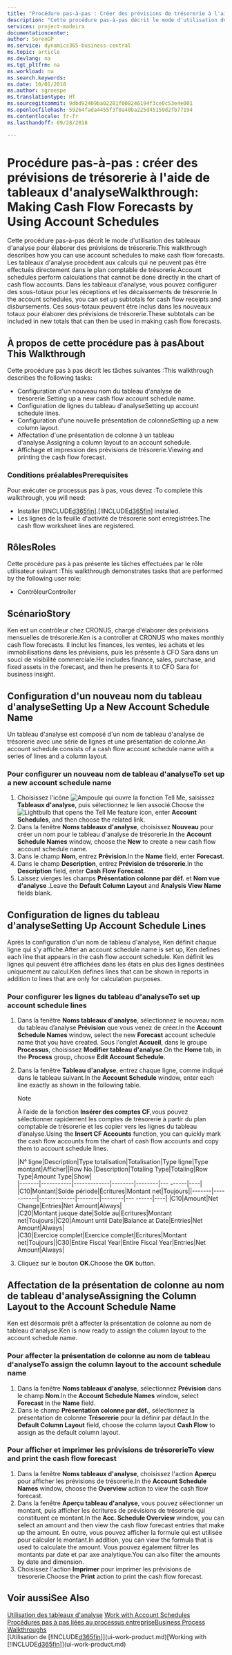 ```yaml
---
title: "Procédure pas-à-pas : Créer des prévisions de trésorerie à l'aide des tableaux d'analyse | Microsoft Docs"
description: "Cette procédure pas-à-pas décrit le mode d'utilisation des tableaux d'analyse pour élaborer des prévisions de trésorerie. Les tableaux d'analyse procèdent aux calculs qui ne peuvent pas être effectués directement dans le plan comptable de trésorerie. Dans les tableaux d'analyse, vous pouvez configurer des sous-totaux pour les réceptions et les décaissements de trésorerie. Ces sous-totaux peuvent être inclus dans les nouveaux totaux pour élaborer des prévisions de trésorerie."
services: project-madeira
documentationcenter: 
author: SorenGP
ms.service: dynamics365-business-central
ms.topic: article
ms.devlang: na
ms.tgt_pltfrm: na
ms.workload: na
ms.search.keywords: 
ms.date: 10/01/2018
ms.author: sgroespe
ms.translationtype: HT
ms.sourcegitcommit: 9dbd92409ba02281f008246194f3ce0c53e4e001
ms.openlocfilehash: 59264fada4455f3f0a40ba225d45159d2fb77194
ms.contentlocale: fr-fr
ms.lasthandoff: 09/28/2018

---
```

# <a name="walkthrough-making-cash-flow-forecasts-by-using-account-schedules"></a><span data-ttu-id="d7359-106">Procédure pas-à-pas : créer des prévisions de trésorerie à l'aide de tableaux d'analyse</span><span class="sxs-lookup"><span data-stu-id="d7359-106">Walkthrough: Making Cash Flow Forecasts by Using Account Schedules</span></span>
<span data-ttu-id="d7359-107">Cette procédure pas-à-pas décrit le mode d'utilisation des tableaux d'analyse pour élaborer des prévisions de trésorerie.</span><span class="sxs-lookup"><span data-stu-id="d7359-107">This walkthrough describes how you can use account schedules to make cash flow forecasts.</span></span> <span data-ttu-id="d7359-108">Les tableaux d'analyse procèdent aux calculs qui ne peuvent pas être effectués directement dans le plan comptable de trésorerie.</span><span class="sxs-lookup"><span data-stu-id="d7359-108">Account schedules perform calculations that cannot be done directly in the chart of cash flow accounts.</span></span> <span data-ttu-id="d7359-109">Dans les tableaux d'analyse, vous pouvez configurer des sous-totaux pour les réceptions et les décaissements de trésorerie.</span><span class="sxs-lookup"><span data-stu-id="d7359-109">In the account schedules, you can set up subtotals for cash flow receipts and disbursements.</span></span> <span data-ttu-id="d7359-110">Ces sous-totaux peuvent être inclus dans les nouveaux totaux pour élaborer des prévisions de trésorerie.</span><span class="sxs-lookup"><span data-stu-id="d7359-110">These subtotals can be included in new totals that can then be used in making cash flow forecasts.</span></span>  

## <a name="about-this-walkthrough"></a><span data-ttu-id="d7359-111">À propos de cette procédure pas à pas</span><span class="sxs-lookup"><span data-stu-id="d7359-111">About This Walkthrough</span></span>  
<span data-ttu-id="d7359-112">Cette procédure pas à pas décrit les tâches suivantes :</span><span class="sxs-lookup"><span data-stu-id="d7359-112">This walkthrough describes the following tasks:</span></span>  

- <span data-ttu-id="d7359-113">Configuration d'un nouveau nom du tableau d'analyse de trésorerie.</span><span class="sxs-lookup"><span data-stu-id="d7359-113">Setting up a new cash flow account schedule name.</span></span>  
- <span data-ttu-id="d7359-114">Configuration de lignes du tableau d'analyse</span><span class="sxs-lookup"><span data-stu-id="d7359-114">Setting up account schedule lines.</span></span>  
- <span data-ttu-id="d7359-115">Configuration d'une nouvelle présentation de colonne</span><span class="sxs-lookup"><span data-stu-id="d7359-115">Setting up a new column layout.</span></span>  
- <span data-ttu-id="d7359-116">Affectation d'une présentation de colonne à un tableau d'analyse.</span><span class="sxs-lookup"><span data-stu-id="d7359-116">Assigning a column layout to an account schedule.</span></span>  
- <span data-ttu-id="d7359-117">Affichage et impression des prévisions de trésorerie.</span><span class="sxs-lookup"><span data-stu-id="d7359-117">Viewing and printing the cash flow forecast.</span></span>  

### <a name="prerequisites"></a><span data-ttu-id="d7359-118">Conditions préalables</span><span class="sxs-lookup"><span data-stu-id="d7359-118">Prerequisites</span></span>  
<span data-ttu-id="d7359-119">Pour exécuter ce processus pas à pas, vous devez :</span><span class="sxs-lookup"><span data-stu-id="d7359-119">To complete this walkthrough, you will need:</span></span>  

- <span data-ttu-id="d7359-120">Installer [!INCLUDE[d365fin](includes/d365fin_md.md)].</span><span class="sxs-lookup"><span data-stu-id="d7359-120">[!INCLUDE[d365fin](includes/d365fin_md.md)] installed.</span></span>  
- <span data-ttu-id="d7359-121">Les lignes de la feuille d'activité de trésorerie sont enregistrées.</span><span class="sxs-lookup"><span data-stu-id="d7359-121">The cash flow worksheet lines are registered.</span></span>  

## <a name="roles"></a><span data-ttu-id="d7359-122">Rôles</span><span class="sxs-lookup"><span data-stu-id="d7359-122">Roles</span></span>  
<span data-ttu-id="d7359-123">Cette procédure pas à pas présente les tâches effectuées par le rôle utilisateur suivant :</span><span class="sxs-lookup"><span data-stu-id="d7359-123">This walkthrough demonstrates tasks that are performed by the following user role:</span></span>  

- <span data-ttu-id="d7359-124">Contrôleur</span><span class="sxs-lookup"><span data-stu-id="d7359-124">Controller</span></span>  

## <a name="story"></a><span data-ttu-id="d7359-125">Scénario</span><span class="sxs-lookup"><span data-stu-id="d7359-125">Story</span></span>  
<span data-ttu-id="d7359-126">Ken est un contrôleur chez CRONUS, chargé d'élaborer des prévisions mensuelles de trésorerie.</span><span class="sxs-lookup"><span data-stu-id="d7359-126">Ken is a controller at CRONUS who makes monthly cash flow forecasts.</span></span> <span data-ttu-id="d7359-127">Il inclut les finances, les ventes, les achats et les immobilisations dans les prévisions, puis les présente à CFO Sara dans un souci de visibilité commerciale.</span><span class="sxs-lookup"><span data-stu-id="d7359-127">He includes finance, sales, purchase, and fixed assets in the forecast, and then he presents it to CFO Sara for business insight.</span></span>  

## <a name="setting-up-a-new-account-schedule-name"></a><span data-ttu-id="d7359-128">Configuration d'un nouveau nom du tableau d'analyse</span><span class="sxs-lookup"><span data-stu-id="d7359-128">Setting Up a New Account Schedule Name</span></span>  
<span data-ttu-id="d7359-129">Un tableau d'analyse est composé d'un nom de tableau d'analyse de trésorerie avec une série de lignes et une présentation de colonne.</span><span class="sxs-lookup"><span data-stu-id="d7359-129">An account schedule consists of a cash flow account schedule name with a series of lines and a column layout.</span></span>  

### <a name="to-set-up-a-new-account-schedule-name"></a><span data-ttu-id="d7359-130">Pour configurer un nouveau nom de tableau d'analyse</span><span class="sxs-lookup"><span data-stu-id="d7359-130">To set up a new account schedule name</span></span>  

1.  <span data-ttu-id="d7359-131">Choisissez l'icône ![Ampoule qui ouvre la fonction Tell Me](media/ui-search/search_small.png "Dites-moi ce que vous voulez faire"), saisissez **Tableaux d'analyse**, puis sélectionnez le lien associé.</span><span class="sxs-lookup"><span data-stu-id="d7359-131">Choose the ![Lightbulb that opens the Tell Me feature](media/ui-search/search_small.png "Tell me what you want to do") icon, enter **Account Schedules**, and then choose the related link.</span></span>  
2.  <span data-ttu-id="d7359-132">Dans la fenêtre **Noms tableaux d'analyse**, choisissez **Nouveau** pour créer un nom pour le tableau d'analyse de trésorerie.</span><span class="sxs-lookup"><span data-stu-id="d7359-132">In the **Account Schedule Names** window, choose the **New** to create a new cash flow account schedule name.</span></span>  
3.  <span data-ttu-id="d7359-133">Dans le champ **Nom**, entrez **Prévision**.</span><span class="sxs-lookup"><span data-stu-id="d7359-133">In the **Name** field, enter **Forecast**.</span></span>  
4.  <span data-ttu-id="d7359-134">Dans le champ **Description**, entrez **Prévision de trésorerie**.</span><span class="sxs-lookup"><span data-stu-id="d7359-134">In the **Description** field, enter **Cash Flow Forecast**.</span></span>  
5.  <span data-ttu-id="d7359-135">Laissez vierges les champs **Présentation colonne par déf.** et **Nom vue d'analyse** .</span><span class="sxs-lookup"><span data-stu-id="d7359-135">Leave the **Default Column Layout** and **Analysis View Name** fields blank.</span></span>  

## <a name="setting-up-account-schedule-lines"></a><span data-ttu-id="d7359-136">Configuration de lignes du tableau d'analyse</span><span class="sxs-lookup"><span data-stu-id="d7359-136">Setting Up Account Schedule Lines</span></span>  
<span data-ttu-id="d7359-137">Après la configuration d'un nom de tableau d'analyse, Ken définit chaque ligne qui s'y affiche.</span><span class="sxs-lookup"><span data-stu-id="d7359-137">After an account schedule name is set up, Ken defines each line that appears in the cash flow account schedule.</span></span> <span data-ttu-id="d7359-138">Ken définit les lignes qui peuvent être affichées dans les états en plus des lignes destinées uniquement au calcul.</span><span class="sxs-lookup"><span data-stu-id="d7359-138">Ken defines lines that can be shown in reports in addition to lines that are only for calculation purposes.</span></span>  

### <a name="to-set-up-account-schedule-lines"></a><span data-ttu-id="d7359-139">Pour configurer les lignes du tableau d'analyse</span><span class="sxs-lookup"><span data-stu-id="d7359-139">To set up account schedule lines</span></span>  

1.  <span data-ttu-id="d7359-140">Dans la fenêtre **Noms tableaux d'analyse**, sélectionnez le nouveau nom du tableau d’analyse **Prévision** que vous venez de créer.</span><span class="sxs-lookup"><span data-stu-id="d7359-140">In the **Account Schedule Names** window, select the new **Forecast** account schedule name that you have created.</span></span> <span data-ttu-id="d7359-141">Sous l'onglet **Accueil**, dans le groupe **Processus**, choisissez **Modifier tableau d'analyse**.</span><span class="sxs-lookup"><span data-stu-id="d7359-141">On the **Home** tab, in the **Process** group, choose **Edit Account Schedule**.</span></span>  
2.  <span data-ttu-id="d7359-142">Dans la fenêtre **Tableau d'analyse**, entrez chaque ligne, comme indiqué dans le tableau suivant.</span><span class="sxs-lookup"><span data-stu-id="d7359-142">In the **Account Schedule** window, enter each line exactly as shown in the following table.</span></span>  

    > [!NOTE]  
    >  <span data-ttu-id="d7359-143">À l’aide de la fonction **Insérer des comptes CF**,vous pouvez sélectionner rapidement les comptes de trésorerie à partir du plan comptable de trésorerie et les copier vers les lignes du tableau d’analyse.</span><span class="sxs-lookup"><span data-stu-id="d7359-143">Using the **Insert CF Accounts** function, you can quickly mark the cash flow accounts from the chart of cash flow accounts and copy them to account schedule lines.</span></span>  

    <span data-ttu-id="d7359-144">|N° ligne|Description|Type totalisation|Totalisation|Type ligne|Type montant|Afficher|</span><span class="sxs-lookup"><span data-stu-id="d7359-144">|Row No.|Description|Totaling Type|Totaling|Row Type|Amount Type|Show|</span></span>  
    <span data-ttu-id="d7359-145">|-------|-----------|-------------|--------|--------|---  ------|----| |C10|Montant|Solde période|Écritures|Montant net|Toujours|</span><span class="sxs-lookup"><span data-stu-id="d7359-145">|-------|-----------|-------------|--------|--------|---  ------|----| |C10|Amount|Net Change|Entries|Net Amount|Always|</span></span>  
    <span data-ttu-id="d7359-146">|C20|Montant jusque date|Solde au|Ecritures|Montant net|Toujours|</span><span class="sxs-lookup"><span data-stu-id="d7359-146">|C20|Amount until Date|Balance at Date|Entries|Net Amount|Always|</span></span>  
    <span data-ttu-id="d7359-147">|C30|Exercice complet|Exercice complet|Ecritures|Montant net|Toujours|</span><span class="sxs-lookup"><span data-stu-id="d7359-147">|C30|Entire Fiscal Year|Entire Fiscal Year|Entries|Net Amount|Always|</span></span>  

4.  <span data-ttu-id="d7359-148">Cliquez sur le bouton **OK**.</span><span class="sxs-lookup"><span data-stu-id="d7359-148">Choose the **OK** button.</span></span>  

## <a name="assigning-the-column-layout-to-the-account-schedule-name"></a><span data-ttu-id="d7359-149">Affectation de la présentation de colonne au nom de tableau d'analyse</span><span class="sxs-lookup"><span data-stu-id="d7359-149">Assigning the Column Layout to the Account Schedule Name</span></span>  
<span data-ttu-id="d7359-150">Ken est désormais prêt à affecter la présentation de colonne au nom de tableau d'analyse.</span><span class="sxs-lookup"><span data-stu-id="d7359-150">Ken is now ready to assign the column layout to the account schedule name.</span></span>  

### <a name="to-assign-the-column-layout-to-the-account-schedule-name"></a><span data-ttu-id="d7359-151">Pour affecter la présentation de colonne au nom de tableau d'analyse</span><span class="sxs-lookup"><span data-stu-id="d7359-151">To assign the column layout to the account schedule name</span></span>  

1.  <span data-ttu-id="d7359-152">Dans la fenêtre **Noms tableaux d'analyse**, sélectionnez **Prévision** dans le champ **Nom**.</span><span class="sxs-lookup"><span data-stu-id="d7359-152">In the **Account Schedule Names** window, select **Forecast** in the **Name** field.</span></span>  
2.  <span data-ttu-id="d7359-153">Dans le champ **Présentation colonne par déf.**, sélectionnez la présentation de colonne **Trésorerie** pour la définir par défaut.</span><span class="sxs-lookup"><span data-stu-id="d7359-153">In the **Default Column Layout** field, choose the column layout **Cash Flow** to assign as the default column layout.</span></span>  

### <a name="to-view-and-print-the-cash-flow-forecast"></a><span data-ttu-id="d7359-154">Pour afficher et imprimer les prévisions de trésorerie</span><span class="sxs-lookup"><span data-stu-id="d7359-154">To view and print the cash flow forecast</span></span>  
1.  <span data-ttu-id="d7359-155">Dans la fenêtre **Noms tableaux d'analyse**, choisissez l'action **Aperçu** pour afficher les prévisions de trésorerie.</span><span class="sxs-lookup"><span data-stu-id="d7359-155">In the **Account Schedule Names** window, choose the **Overview** action to view the cash flow forecast.</span></span>  
2.  <span data-ttu-id="d7359-156">Dans la fenêtre **Aperçu tableau d'analyse**, vous pouvez sélectionner un montant, puis afficher les écritures de prévisions de trésorerie qui constituent ce montant.</span><span class="sxs-lookup"><span data-stu-id="d7359-156">In the **Acc. Schedule Overview** window, you can select an amount and then view the cash flow forecast entries that make up the amount.</span></span> <span data-ttu-id="d7359-157">En outre, vous pouvez afficher la formule qui est utilisée pour calculer le montant.</span><span class="sxs-lookup"><span data-stu-id="d7359-157">In addition, you can view the formula that is used to calculate the amount.</span></span> <span data-ttu-id="d7359-158">Vous pouvez également filtrer les montants par date et par axe analytique.</span><span class="sxs-lookup"><span data-stu-id="d7359-158">You can also filter the amounts by date and dimension.</span></span>  
3.  <span data-ttu-id="d7359-159">Choisissez l'action **Imprimer** pour imprimer les prévisions de trésorerie.</span><span class="sxs-lookup"><span data-stu-id="d7359-159">Choose the **Print** action to print the cash flow forecast.</span></span>  

## <a name="see-also"></a><span data-ttu-id="d7359-160">Voir aussi</span><span class="sxs-lookup"><span data-stu-id="d7359-160">See Also</span></span>  
 <span data-ttu-id="d7359-161">[Utilisation des tableaux d'analyse](bi-how-work-account-schedule.md) </span><span class="sxs-lookup"><span data-stu-id="d7359-161">[Work with Account Schedules](bi-how-work-account-schedule.md) </span></span>  
 [<span data-ttu-id="d7359-162">Procédures pas à pas liées au processus entreprise</span><span class="sxs-lookup"><span data-stu-id="d7359-162">Business Process Walkthroughs</span></span>](walkthrough-business-process-walkthroughs.md)  
 <span data-ttu-id="d7359-163">[Utilisation de [!INCLUDE[d365fin](includes/d365fin_md.md)]](ui-work-product.md)</span><span class="sxs-lookup"><span data-stu-id="d7359-163">[Working with [!INCLUDE[d365fin](includes/d365fin_md.md)]](ui-work-product.md)</span></span>

